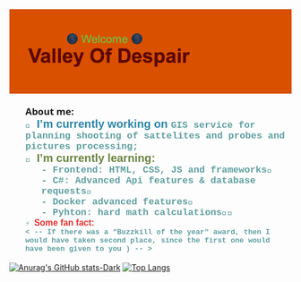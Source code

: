 <img src="header.png" alt="Welcome to my github page!"/>

  <ul style="list-style-type: none; font-family: 'Segoe UI', Tahoma, Geneva, Verdana, sans-serif; font-size: larger; font-weight: 800;">
        About me:
      <li
        style="
          font-family: 'Courier New', Courier, monospace;
          font-weight: 600;
          color: cadetblue;
        "
      >
        🔭
        <span
          style="
            font-family: 'Lucida Sans', 'Lucida Sans Regular', 'Lucida Grande',
              'Lucida Sans Unicode', Geneva, Verdana, sans-serif;
            font-size: larger;
            color: rgb(43, 133, 169);
          "
        >
          I’m currently working on
        </span>
        GIS service for planning shooting of sattelites and probes and pictures
        processing;
      </li>
      <li
        style="
          font-family: 'Courier New', Courier, monospace;
          font-weight: 600;
          color: cadetblue;
        "
      >
        🌱
        <span
          style="
            font-family: 'Lucida Sans', 'Lucida Sans Regular', 'Lucida Grande',
              'Lucida Sans Unicode', Geneva, Verdana, sans-serif;
            font-size: larger;
            color: rgb(105, 132, 64);
          "
        >
          I’m currently learning:
        </span>
        <ol style="list-style-type: none">
          <li>- Frontend: HTML, CSS, JS and frameworks🌇</li>
          <li>- C#: Advanced Api features & database requests🔧</li>
          <li>- Docker advanced features🐼</li>
          <li>- Pyhton: hard math calculations🧬🧬</li>
        </ol>
      </li>
      <li
        style="
          font-family: 'Courier New', Courier, monospace;
          font-weight: 600;
          color: cadetblue;
          font-size: small;
        "
      >
        ⚡
        <span
          style="
            font-family: 'Lucida Sans', 'Lucida Sans Regular', 'Lucida Grande',
              'Lucida Sans Unicode', Geneva, Verdana, sans-serif;
            font-size: larger;
            color: rgb(231, 48, 48);
          "
        >
          Some fan fact:
        </span>
        <br />
        < -- If there was a "Buzzkill of the year" award, then I would have
        taken second place, since the first one would have been given to you )
        -- >
      </li>
    </ul>
    
[![Anurag's GitHub stats-Dark](https://github-readme-stats.vercel.app/api?username=KirilZayats&show_icons=true&theme=dark#gh-dark-mode-only)](https://github.com/anuraghazra/github-readme-stats#gh-dark-mode-only)             [![Top Langs](https://github-readme-stats.vercel.app/api/top-langs/?username=KirilZayats&hide_progress=false&theme=dark#gh-dark-mode-only)](https://github.com/anuraghazra/github-readme-stats#gh-dark-mode-only)
